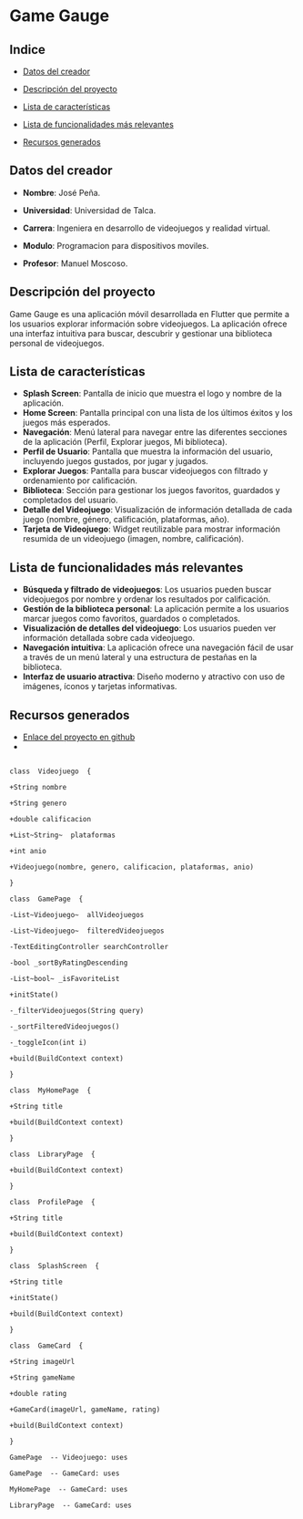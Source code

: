 
# Game Gauge

## Indice

- [Datos del creador](#datos-del-creador)

- [Descripción del proyecto](#descripción-del-proyecto)

- [Lista de características](#lista-de-características)
- [Lista de funcionalidades más relevantes](#lista-de-funcionalidades-más-relevantes)
- [Recursos generados](#recursos-generados)

## Datos del creador

- **Nombre**: José Peña.

- **Universidad**: Universidad de Talca.

- **Carrera**: Ingeniera en desarrollo de videojuegos y realidad virtual.

- **Modulo**: Programacion para dispositivos moviles.

- **Profesor**: Manuel Moscoso.


## Descripción del proyecto 
Game Gauge es una aplicación móvil desarrollada en Flutter que permite a los usuarios explorar información sobre videojuegos. La aplicación ofrece una interfaz intuitiva para buscar, descubrir y gestionar una biblioteca personal de videojuegos. 
## Lista de características 
- **Splash Screen**: Pantalla de inicio que muestra el logo y nombre de la aplicación. 
- **Home Screen**: Pantalla principal con una lista de los últimos éxitos y los juegos más esperados. 
- **Navegación**: Menú lateral para navegar entre las diferentes secciones de la aplicación (Perfil, Explorar juegos, Mi biblioteca). 
- **Perfil de Usuario**: Pantalla que muestra la información del usuario, incluyendo juegos gustados, por jugar y jugados. 
- **Explorar Juegos**: Pantalla para buscar videojuegos con filtrado y ordenamiento por calificación. 
- **Biblioteca**: Sección para gestionar los juegos favoritos, guardados y completados del usuario. 
- **Detalle del Videojuego**: Visualización de información detallada de cada juego (nombre, género, calificación, plataformas, año). 
- **Tarjeta de Videojuego**: Widget reutilizable para mostrar información resumida de un videojuego (imagen, nombre, calificación). 
## Lista de funcionalidades más relevantes 
- **Búsqueda y filtrado de videojuegos**: Los usuarios pueden buscar videojuegos por nombre y ordenar los resultados por calificación. 
- **Gestión de la biblioteca personal**: La aplicación permite a los usuarios marcar juegos como favoritos, guardados o completados. 
- **Visualización de detalles del videojuego**: Los usuarios pueden ver información detallada sobre cada videojuego. 
- **Navegación intuitiva**: La aplicación ofrece una navegación fácil de usar a través de un menú lateral y una estructura de pestañas en la biblioteca. 
- **Interfaz de usuario atractiva**: Diseño moderno y atractivo con uso de imágenes, íconos y tarjetas informativas. 
## Recursos generados 
- [Enlace del proyecto en github](https://github.com/xWTomasWx/VideogameRating)
- 

``` mermaid classDiagram

class  Videojuego  {

+String nombre

+String genero

+double calificacion

+List~String~  plataformas

+int anio

+Videojuego(nombre, genero, calificacion, plataformas, anio)

}

class  GamePage  {

-List~Videojuego~  allVideojuegos

-List~Videojuego~  filteredVideojuegos

-TextEditingController searchController

-bool _sortByRatingDescending

-List~bool~ _isFavoriteList

+initState()

-_filterVideojuegos(String query)

-_sortFilteredVideojuegos()

-_toggleIcon(int i)

+build(BuildContext context)

}

class  MyHomePage  {

+String title

+build(BuildContext context)

}

class  LibraryPage  {

+build(BuildContext context)

}

class  ProfilePage  {

+String title

+build(BuildContext context)

}

class  SplashScreen  {

+String title

+initState()

+build(BuildContext context)

}

class  GameCard  {

+String imageUrl

+String gameName

+double rating

+GameCard(imageUrl, gameName, rating)

+build(BuildContext context)

}

GamePage  -- Videojuego: uses

GamePage  -- GameCard: uses

MyHomePage  -- GameCard: uses

LibraryPage  -- GameCard: uses
```